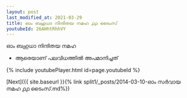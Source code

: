 ```yaml
---
layout: post
last_modified_at: 2021-03-29
title: ഓം ബഹുധാ നിന്ദിതയ നമഹ ൧൧ ടൈംസ്
youtubeId: 26AHhtRhhVY
---
```

 
 
 ഓം ബഹുധാ നിന്ദിതയ നമഹ 
 
 -  ആരെയാണ് പലവിധത്തിൽ അപമാനിച്ചത് 
 
  
 
  
 
 
 
 
 
 


{% include youtubePlayer.html id=page.youtubeId %}
 
[Next]({{ site.baseurl }}{% link  split1/_posts/2014-03-10-ഓം സർവായ നമഹ ൧൧ ടൈംസ്.md%})
 
